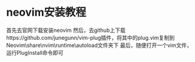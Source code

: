 # neovim安装教程
首先去官网下载安装neovim
然后，去github上下载https://github.com/junegunn/vim-plug插件，将其中的plug.vim复制到Neovim\share\nvim\runtime\autoload文件夹下
最后，随便打开一个vim文件，运行PlugInstall命令即可
